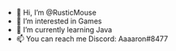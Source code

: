 - 👋 Hi, I’m @RusticMouse
- 👀 I’m interested in Games
- 🌱 I’m currently learning Java
- 📫 You can reach me Discord: Aaaaron#8477

<!---
RusticMouse/RusticMouse is a ✨ special ✨ repository because its `README.md` (this file) appears on your GitHub profile.
You can click the Preview link to take a look at your changes.
--->
